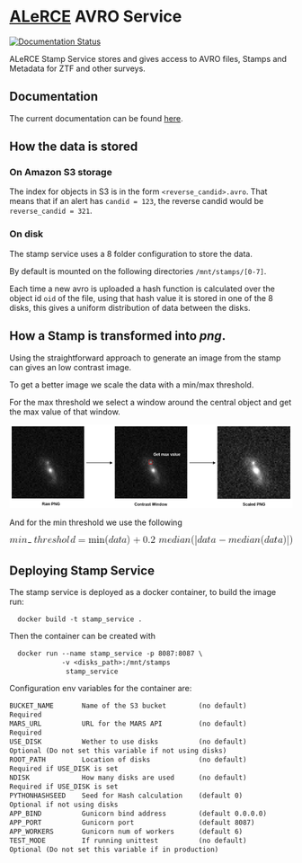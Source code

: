 # [ALeRCE](http://alerce.science) AVRO Service
[![Documentation Status](https://readthedocs.org/projects/alerceapi/badge/?version=latest)](https://alerceapi.readthedocs.io/en/latest/avro.html?badge=latest)

ALeRCE Stamp Service stores and gives access to AVRO files, Stamps and Metadata for ZTF and other surveys.


## Documentation
The current documentation can be found [here](https://alerceapi.readthedocs.io/en/latest/avro.html).

## How the data is stored

### On Amazon S3 storage

The index for objects in S3 is in the form `<reverse_candid>.avro`. That means that if an alert has `candid = 123`, the reverse candid would be `reverse_candid = 321`.

### On disk

The stamp service uses a 8 folder configuration to store the data.

By default is mounted on the following directories `/mnt/stamps/[0-7]`.

Each time a new avro is uploaded a hash function is calculated over the object id `oid` of the file, using that hash value it is stored in one of the 8 disks, this gives a uniform distribution of data between the disks.

## How a Stamp is transformed into *png*.

Using the straightforward approach to generate an image from the stamp can gives an low contrast image.


To get a better image we scale the data with a min/max threshold.

For the max threshold we select a window around the central object and get the max value of that window.


![transform process](doc/transform.png)

And for the min threshold we use the following

<p align="center">
  <img src="doc/min.jpg">
</p>

## Deploying Stamp Service


The stamp service is deployed as a docker container, to build the image run:
```
  docker build -t stamp_service .
```

Then the container can be created with
```
  docker run --name stamp_service -p 8087:8087 \
             -v <disks_path>:/mnt/stamps
              stamp_service
```

Configuration env variables for the container are:

```
BUCKET_NAME       Name of the S3 bucket        (no default)         Required
MARS_URL          URL for the MARS API         (no default)         Required
USE_DISK          Wether to use disks          (no default)         Optional (Do not set this variable if not using disks)
ROOT_PATH         Location of disks            (no default)         Required if USE_DISK is set
NDISK             How many disks are used      (no default)         Required if USE_DISK is set
PYTHONHASHSEED    Seed for Hash calculation    (default 0)          Optional if not using disks
APP_BIND          Gunicorn bind address        (default 0.0.0.0)
APP_PORT          Gunicorn port                (default 8087)
APP_WORKERS       Gunicorn num of workers      (default 6)
TEST_MODE         If running unittest          (no default)         Optional (Do not set this variable if in production)
```
